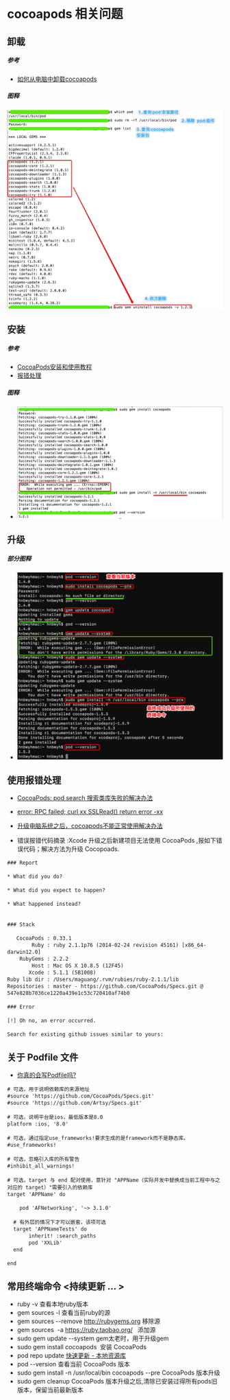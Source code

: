 # cocoapods 相关问题

## 卸载

##### 参考
* [如何从电脑中卸载cocoapods](http://blog.csdn.net/qq_18670721/article/details/50432892)

##### 图释
 ![image](https://github.com/itwyhuaing/Tool/blob/master/Cocoapods/Cocoapods相关问题/images/uninstall_cocoapods.png)

## 安装

##### 参考
* [CocoaPods安装和使用教程](http://code4app.com/article/cocoapods-install-usage)
* [报错处理](http://stackoverflow.com/questions/30812777/cannot-install-cocoa-pods-after-uninstalling-results-in-error/30851030#30851030)

##### 图释
* ![image](https://github.com/itwyhuaing/Tool/blob/master/Cocoapods/Cocoapods相关问题/images/install_cocoapods.png)

## 升级

##### 部分图释
* ![image](https://github.com/itwyhuaing/Tool/blob/master/Cocoapods/Cocoapods相关问题/images/update_cocopoads.png)

## 使用报错处理
* [CocoaPods: pod search 搜索类库失败的解决办法](http://blog.cocoachina.com/article/29127)
* [error: RPC failed; curl xx SSLRead() return error -xx](http://blog.csdn.net/wm9028/article/details/51840759)
* [升级电脑系统之后，cocoapods不能正常使用解决办法](http://blog.csdn.net/wddyzzw/article/details/78435569)

* 错误报错代码摘录 :Xcode 升级之后新建项目无法使用 CocoaPods ,报如下错误代码；解决方法为升级 Cocopoads.


```
### Report

* What did you do?

* What did you expect to happen?

* What happened instead?


### Stack

   CocoaPods : 0.33.1
        Ruby : ruby 2.1.1p76 (2014-02-24 revision 45161) [x86_64-darwin12.0]
    RubyGems : 2.2.2
        Host : Mac OS X 10.8.5 (12F45)
       Xcode : 5.1.1 (5B1008)
Ruby lib dir : /Users/maguang/.rvm/rubies/ruby-2.1.1/lib
Repositories : master - https://github.com/CocoaPods/Specs.git @ 547e828b7036ce1220a439e1c53c720410af74b0

### Error

[!] Oh no, an error occurred.

Search for existing github issues similar to yours:

```


## 关于 Podfile 文件

* [你真的会写Podfile吗?](https://www.jianshu.com/p/8a0fd6150159)

```
# 可选，用于说明依赖库的来源地址
#source 'https://github.com/CocoaPods/Specs.git'
#source 'https://github.com/Artsy/Specs.git'

# 可选，说明平台是ios，最低版本是8.0
platform :ios, '8.0'

# 可选，通过指定use_frameworks!要求生成的是framework而不是静态库。
#use_frameworks!

# 可选，忽略引入库的所有警告
#inhibit_all_warnings!

# 可选，target 与 end 配对使用，意针对 "APPName（实际开发中替换成当前工程中与之对应的 target）"需要引入的依赖库
target 'APPName' do

	pod 'AFNetworking', '~> 3.1.0'

  # 有外层的情况下才可以嵌套，该项可选
  target 'APPNameTests' do
       inherit! :search_paths
       pod 'XXLib'
  end

end

```




## 常用终端命令 <持续更新 ... >
* ruby -v                                                       查看本地ruby版本
* gem sources -l                                                查看当前ruby的源
* gem sources --remove http://rubygems.org                      移除源
* gem sources  -a https://ruby.taobao.org/                      添加源
* sudo gem update --system                                      gem太老时，用于升级gem 
* sudo gem install cocoapods                                    安装 CocoaPods
* pod repo update                                               [快速更新 - 本地资源库](https://www.jianshu.com/p/1d058d224cad)
* pod --version                                                 查看当前 CocoaPods 版本
* sudo gem install -n /usr/local/bin cocoapods --pre            CocoaPods 版本升级
* sudo gem cleanup                                              CocoaPods 版本升级之后,清除已安装过得所有pods旧版本，保留当前最新版本
